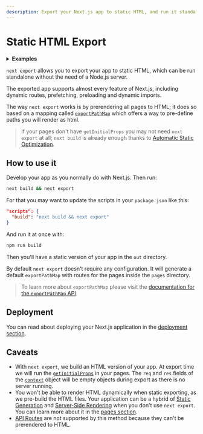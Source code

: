 ```yaml
---
description: Export your Next.js app to static HTML, and run it standalone without the need of a Node.js server.
---
```


# Static HTML Export

<details>
  <summary><b>Examples</b></summary>
  <ul>
    <li><a href="https://github.com/zeit/next.js/tree/canary/examples/with-static-export">Static Export</a></li>
  </ul>
</details>

`next export` allows you to export your app to static HTML, which can be run standalone without the need of a Node.js server.

The exported app supports almost every feature of Next.js, including dynamic routes, prefetching, preloading and dynamic imports.

The way `next export` works is by prerendering all pages to HTML; it does so based on a mapping called [`exportPathMap`](/docs/api-reference/next.config.js/exportPathMap.md) which offers a way to pre-define paths you will render as html.

> If your pages don't have `getInitialProps` you may not need `next export` at all; `next build` is already enough thanks to [Automatic Static Optimization](/docs/advanced-features/automatic-static-optimization.md).

## How to use it

Develop your app as you normally do with Next.js. Then run:

```bash
next build && next export
```

For that you may want to update the scripts in your `package.json` like this:

```json
"scripts": {
  "build": "next build && next export"
}
```

And run it at once with:

```bash
npm run build
```

Then you'll have a static version of your app in the `out` directory.

By default `next export` doesn't require any configuration. It will generate a default `exportPathMap` with routes for the pages inside the `pages` directory.

> To learn more about `exportPathMap` please visit the [documentation for the `exportPathMap` API](/docs/api-reference/next.config.js/exportPathMap.md).

## Deployment

You can read about deploying your Next.js application in the [deployment section](/docs/deployment.md).

## Caveats

- With `next export`, we build an HTML version of your app. At export time we will run the [`getInitialProps`](/docs/api-reference/data-fetching/getInitialProps.md) in your pages. The `req` and `res` fields of the [`context`](/docs/api-reference/data-fetching/getInitialProps.md#context-object) object will be empty objects during export as there is no server running.
- You won't be able to render HTML dynamically when static exporting, as we pre-build the HTML files. Your application can be a hybrid of [Static Generation](/docs/basic-features/pages.md#static-generation) and [Server-Side Rendering](/docs/basic-features/pages.md#server-side-rendering) when you don't use `next export`. You can learn more about it in the [pages section](/docs/basic-features/pages.md).
- [API Routes](/docs/api-routes/introduction.md) are not supported by this method because they can't be prerendered to HTML.
